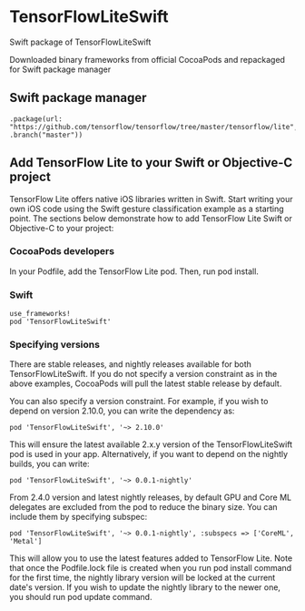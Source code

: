 # TensorFlowLiteSwift

Swift package of TensorFlowLiteSwift

Downloaded binary frameworks from official CocoaPods and repackaged for Swift package manager

## Swift package manager

```
.package(url: "https://github.com/tensorflow/tensorflow/tree/master/tensorflow/lite", .branch("master"))
```

## Add TensorFlow Lite to your Swift or Objective-C project

TensorFlow Lite offers native iOS libraries written in Swift. Start writing your own iOS code using the Swift gesture classification example as a starting point. The sections below demonstrate how to add TensorFlow Lite Swift or Objective-C to your project:

### CocoaPods developers
In your Podfile, add the TensorFlow Lite pod. Then, run pod install.

### Swift
```
use_frameworks!
pod 'TensorFlowLiteSwift'
```

### Specifying versions
There are stable releases, and nightly releases available for both TensorFlowLiteSwift. If you do not specify a version constraint as in the above examples, CocoaPods will pull the latest stable release by default.

You can also specify a version constraint. For example, if you wish to depend on version 2.10.0, you can write the dependency as:

```
pod 'TensorFlowLiteSwift', '~> 2.10.0'
```

This will ensure the latest available 2.x.y version of the TensorFlowLiteSwift pod is used in your app. Alternatively, if you want to depend on the nightly builds, you can write:

```
pod 'TensorFlowLiteSwift', '~> 0.0.1-nightly'
```

From 2.4.0 version and latest nightly releases, by default GPU and Core ML delegates are excluded from the pod to reduce the binary size. You can include them by specifying subspec:

```
pod 'TensorFlowLiteSwift', '~> 0.0.1-nightly', :subspecs => ['CoreML', 'Metal']
```

This will allow you to use the latest features added to TensorFlow Lite. Note that once the Podfile.lock file is created when you run pod install command for the first time, the nightly library version will be locked at the current date's version. If you wish to update the nightly library to the newer one, you should run pod update command.

